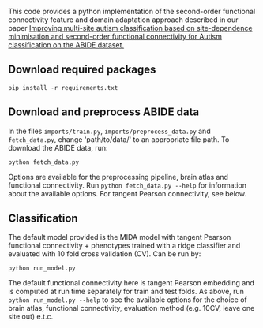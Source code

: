 This code provides a python implementation of the second-order functional connectivity feature and domain adaptation approach described in our paper [Improving multi-site autism classification based on site-dependence minimisation and second-order functional connectivity for Autism classification on the ABIDE dataset.](https://www.biorxiv.org/content/10.1101/2020.02.01.930073v1)

## Download required packages
```
pip install -r requirements.txt
```
## Download and preprocess ABIDE data
In the files ``imports/train.py``, ``imports/preprocess_data.py`` and ``fetch_data.py``, change 'path/to/data/' to an appropriate file path.
To download the ABIDE data, run:
```
python fetch_data.py
```
Options are available for the preprocessing pipeline, brain atlas and functional connectivity. Run `python fetch_data.py --help` for information about the available options. For tangent Pearson connectivity, see below.

## Classification
The default model provided is the MIDA model with tangent Pearson functional connectivity + phenotypes trained with a ridge classifier and evaluated with 10 fold cross validation (CV). Can be run by:
```
python run_model.py
```
The default functional connectivity here is tangent Pearson embedding and is computed at run time separately for train and test folds. As above, run `python run_model.py --help` to see the available options for the choice of brain atlas, functional connectivity, evaluation method (e.g. 10CV, leave one site out) e.t.c.
